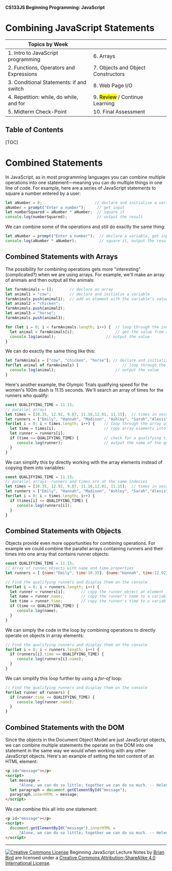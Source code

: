 **CS133JS Beginning Programming: JavaScript**

<h1>Combining JavaScript Statements</h1>


| Topics by Week                           |                                            |
| ---------------------------------------- | ------------------------------------------ |
| 1. Intro to JavaScript programming       | 6. Arrays                                  |
| 2. Functions, Operators and Expressions  | 7. Objects and Object Constructors         |
| 3. Conditional Statements: if and switch | 8. Web Page I/O                            |
| 4. Repetition: while, do while, and for  | 9. <mark>Review</mark> / Continue Learning |
| 5. Midterm Check-Point                   | 10. Final Assessment                       |


<h2>Table of Contents</h2>

[TOC]

# Combined Statements

In JavaScript, as in most programming languages you can combine multiple operations into one statement&mdash;meaning you can do multiple things in one line of code. For example, here are a series of JavaScript statements to square a number entered by a user:

```javascript
let aNumber = 0;                       // declare and initialize a variable
aNumber = prompt("Enter a number");     // get input
let numberSquared = aNumber * aNumber;  // square it
console.log(numberSquared);             // output the result
```

We can combine some of the operations and still do exactly the same thing:

```javascript
let aNumber = prompt("Enter a number");  // declare a variable, get input
console.log(aNumber * aNumber);          // square it, output the result
```



## Combined Statements with Arrays

The possibility for combining operations gets more "interesting" (complicated?) when we are using arrays. For example, we'll make an array of animals and then output all the animals:

```javascript
let farmAnimals = [];       // declare an array
let animal1 = "cow";        // declare and initialze a variable
farmAnimals.push(animal1);  // add an element with the variable's value
let animal2 = "chicken";    
farmAnimals.push(animal2);
let animal3 = "horse";
farmAnimals.push(animal3);

for (let i = 0; i < farmAnimals.length; i++) {  // loop through the index numbers
  let animal = farmAnimals[i];                  // get the value from an elemnet
  console.log(animal);                      // output the value
}
```

We can do exactly the same thing like this:

```javascript
let farmAnimals = ["cow", "chicken", "horse"]; // declare and initialize
for(let animal of farmAnimals) {                   // loop through the animals
  console.log(animal);                          // output the value
}
```

Here's another example, the Olympic Trials qualifying speed for the women's 100m dash is 11.15 seconds. We'll search an array of times for the runners who qualify:

```javascript
const QUALIFYING_TIME = 11.15;
// parallel arrays
let times = [10.35, 12.92, 9.87, 11.16,12.01, 11.15];  // times in seconds
let runners = ["Emily", "Hannah", "Madison", "Ashley", "Sarah","Alexis"]; // runners
for(let i = 0; i < times.length; i++) {    // loop through the array using it's index
  let time = times[i];                     // copy array elements into variables
  let runner = runners[i];
  if (time <= QUALIFYING_TIME) {           // check for a qualifying time
     console.log(runner);                  // output the name of the qualifying runner
  }
}
```

We can simplify this by directly working with the array elements instead of copying them into variables:

```javascript
const QUALIFYING_TIME = 11.15;
// parallel arrays--runners and times are at the same indecies
let times = [10.35, 12.92, 9.87, 11.16,12.01, 11.15];  // times in seconds
let runners = ["Emily", "Hannah", "Madison", "Ashley", "Sarah","Alexis"]; // runners
for(let i = 0; i < times.length; i++) {
  if (times[i] <= QUALIFYING_TIME) {
     console.log(runners[i]);
  }
}
```



## Combined Statements with Objects

Objects provide even more opportunities for combining operations. For example we could combine the parallel arrays containing runners and their times into one array that contains runner objects:

```javascript
const QUALIFYING_TIME = 11.15;
// Array of runner objects with name and time properties
let runners = [ {name:"Emily", time:10.35}, {name:"Hannah", time:12.92}, {name:"Madison", time:9.87}, {name:"Ashley", time:11.16}, {name:"Sarah", time:12.01},{name:"Alexis", time:11.15}];  

// Find the qualifying runners and display them on the console
for(let i = 0; i < runners.length; i++) {
  let runner = runners[i];       // copy the runner object at element i to a variable
  let name = runner.name;        // copy the runner's name to a variable
  let time = runner.time;        // copy the runner's time to a variable
  if (time <= QUALIFYING_TIME) {
     console.log(name);
  }
}
```

We can simply the code in the loop by combining operations to directly operate on objects in array elements:

```javascript
// Find the qualifying runners and display them on the console
for(let i = 0; i < runners.length; i++) {
  if (runners[i].time <= QUALIFYING_TIME) {
     console.log(runners[i].name);
  }
}
```

We can simplify this loop further by using a *for-of* loop:

```javascript
// Find the qualifying runners and display them on the console
for(let runner of runners) {
  if (runner.time <= QUALIFYING_TIME) {
     console.log(runner.name);
  }
}
```

## Combined Statements with the DOM

Since the objects in the Document Object Model are just JavaScript objects, we can combine multiple statements the operate on the DOM into one statement in the same way we would when working with any other JavaScript objects. Here's an example of setting the text content of an HTML element:

```HTML
<p id="message"></p>
<script>
  let message = 
      "Alone, we can do so little; together we can do so much. -- Helen Keller"
  let paragraph = document.getElementById("message");
  paragraph.innerHTML = message;
</script>
```

We can combine this all into one statement:

```html
<p id="message"></p>
<script>
  document.getElementById("message").innerHTML = 
      "Alone, we can do so little; together we can do so much. -- Helen Keller";
</script>
```



------

[![Creative Commons License](https://i.creativecommons.org/l/by-sa/4.0/88x31.png)](http://creativecommons.org/licenses/by-sa/4.0/) Beginning JavaScript Lecture Notes by [Brian Bird](https://profbird.online) are licensed under a [Creative Commons Attribution-ShareAlike 4.0 International License](http://creativecommons.org/licenses/by-sa/4.0/). 